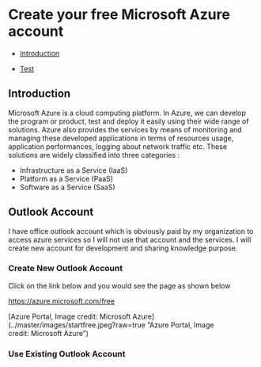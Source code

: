 
# Create your free Microsoft Azure account


- [Introduction](#introduction)
   
- [Test](#test)
  

    
## Introduction
Microsoft Azure is a cloud computing platform. In Azure, we can develop the program or product, test and deploy it easily using their wide range of solutions.
Azure also provides the services by means of monitoring and managing these developed applications in terms of resources usage, application performances, logging about network traffic etc.
These solutions are widely classified into three categories : 
- Infrastructure as a Service (IaaS)
- Platform as a Service (PaaS)
- Software as a Service (SaaS)

## Outlook Account

I have office outlook account which is obviously paid by my organization to access azure services so I will not use that account and the services.
I will create new account for development and sharing knowledge purpose.

### Create New Outlook Account
Click on the link below and you would see the page as shown below

https://azure.microsoft.com/free

[Azure Portal, Image credit: Microsoft Azure](../master/images/startfree.jpeg?raw=true “Azure Portal, Image credit: Microsoft Azure”)

### Use Existing Outlook Account